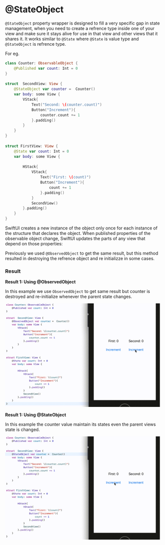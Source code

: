 # @StateObject

`@StateObject` property wrapper is designed to fill a very specific gap in state management, when you need to create a refrence type inside one of your view and make sure it stays alive for use in that view and other views that it shares it.  It works similar to `@State` where `@State` is value type and `@StateObject` is refrence type.

For eg.

```swift
class Counter: ObservableObject {
    @Published var count: Int = 0
}

struct  SecondView: View {
    @StateObject var counter =  Counter()
    var body: some View {
        VStack{
            Text("Second: \(counter.count)")
            Button("Increment"){
                counter.count += 1
            }.padding()
        }
    }
}

struct FirstView: View {
    @State var count: Int = 0
    var body: some View {
        
        HStack{
            VStack{
                Text("First: \(count)")
                Button("Increment"){
                    count += 1
                }.padding()
            }
            SecondView()
        }.padding()
    }
}
```
SwiftUI creates a new instance of the object only once for each instance of the structure that declares the object. When published properties of the observable object change, SwiftUI updates the parts of any view that depend on those properties:


Previously we used `@ObservedObject` to get the same result, but this method resulted in destroying the refrence object and re initializze in some cases. 

### Result

**Result 1: Using @ObservedObject**

In this example we use `ObservedObject` to get same result but counter is destroyed and re-initialize whenever the parent state changes. 

![](../../resources/observed_object.gif)


**Result 1: Using @StateObject**

In this example the counter value  maintain its states even the parent views state is changed.

![](../../resources/state_object.gif)